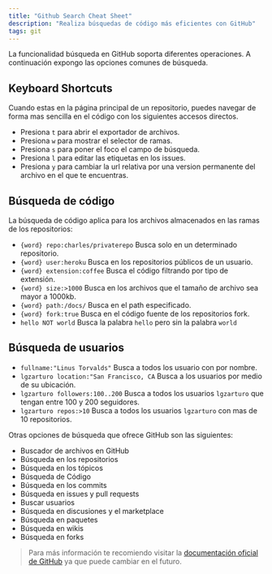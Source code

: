 ```yaml
---
title: "Github Search Cheat Sheet"
description: "Realiza búsquedas de código más eficientes con GitHub"
tags: git
---
```


La funcionalidad búsqueda en GitHub soporta diferentes operaciones. A continuación expongo las opciones comunes de búsqueda.

## Keyboard Shortcuts

Cuando estas en la página principal de un repositorio, puedes navegar de forma mas sencilla en el código con los siguientes accesos directos.

- Presiona `t` para abrir el exportador de archivos.
- Presiona `w` para mostrar el selector de ramas.
- Presiona `s` para poner el foco el campo de búsqueda.
- Presiona `l` para editar las etiquetas en los issues.
- Presiona `y` para cambiar la url relativa por una version permanente del archivo en el que te encuentras.

## Búsqueda de código

La búsqueda de código aplica para los archivos almacenados en las ramas de los repositorios:

- `{word} repo:charles/privaterepo` Busca solo en un determinado repositorio.
- `{word} user:heroku` Busca en los repositorios públicos de un usuario.
- `{word} extension:coffee` Busca el código filtrando por tipo de extensión.
- `{word} size:>1000` Busca en los archivos que el tamaño de archivo sea mayor a 1000kb.
- `{word} path:/docs/` Busca en el path especificado.
- `{word} fork:true` Busca en el código fuente de los repositorios fork.
- `hello NOT world` Busca la palabra `hello` pero sin la palabra `world`

## Búsqueda de usuarios

- `fullname:"Linus Torvalds"` Busca a todos los usuario con por nombre.
- `lgzarturo location:"San Francisco, CA` Busca a los usuarios por medio de su ubicación.
- `lgzarturo followers:100..200` Busca a todos los usuarios `lgzarturo` que tengan entre 100 y 200 seguidores.
- `lgzarturo repos:>10` Busca a todos los usuarios `lgzarturo` con mas de 10 repositorios.

Otras opciones de búsqueda que ofrece GitHub son las siguientes:

- Buscador de archivos en GitHub
- Búsqueda en los repositorios
- Búsqueda en los tópicos
- Búsqueda de Código
- Búsqueda en los commits
- Búsqueda en issues y pull requests
- Buscar usuarios
- Búsqueda en discusiones y el marketplace
- Búsqueda en paquetes
- Búsqueda en wikis
- Búsqueda en forks

> Para más información te recomiendo visitar la [documentación oficial de GitHub](https://docs.github.com/en/github/searching-for-information-on-github/searching-on-github) ya que puede cambiar en el futuro.
